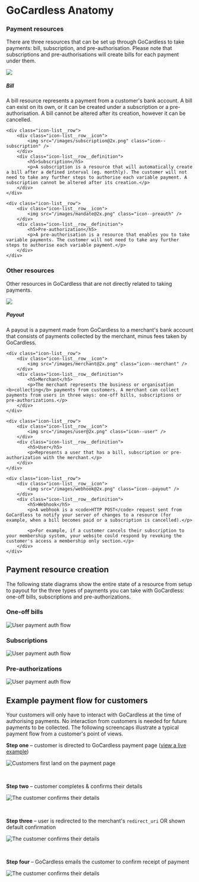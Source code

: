# GoCardless Anatomy

### Payment resources
There are three resources that can be set up through GoCardless to take payments: bill, subscription, and pre-authorisation. Please note that subscriptions and pre-authorisations will create bills for each payment under them.

<div class="icon-list">
    <div class="icon-list__row">
        <div class="icon-list__row__icon">
            <img src="/images/bill@2x.png" class="icon--bill" />
        </div>
        <div class="icon-list__row__definition">
            <h5>Bill</h5>
            <p>A bill resource represents a payment from a customer's bank account. A bill can exist on its own, or it can be created under a subscription or a pre-authorisation. A bill cannot be altered after its creation, however it can be cancelled.</p>
        </div>
    </div>

    <div class="icon-list__row">
        <div class="icon-list__row__icon">
            <img src="/images/subscription@2x.png" class="icon--subscription" />
        </div>
        <div class="icon-list__row__definition">
            <h5>Subscription</h5>
            <p>A subscription is a resource that will automatically create a bill after a defined interval (eg. monthly). The customer will not need to take any further steps to authorise each variable payment. A subscription cannot be altered after its creation.</p>
        </div>
    </div>

    <div class="icon-list__row">
        <div class="icon-list__row__icon">
            <img src="/images/mandate@2x.png" class="icon--preauth" />
        </div>
        <div class="icon-list__row__definition">
            <h5>Pre-authorization</h5>
            <p>A pre-authorisation is a resource that enables you to take variable payments. The customer will not need to take any further steps to authorise each variable payment.</p>
        </div>
    </div>
</div>

### Other resources
Other resources in GoCardless that are not directly related to taking payments.

<div class="icon-list">
    <div class="icon-list__row">
        <div class="icon-list__row__icon">
            <img src="/images/payout@2x.png" class="icon--payout" />
        </div>
        <div class="icon-list__row__definition">
            <h5>Payout</h5>
            <p>A payout is a payment made from GoCardless to a merchant's bank account that consists of payments collected by the merchant, minus fees taken by GoCardless.</p>
        </div>
    </div>

    <div class="icon-list__row">
        <div class="icon-list__row__icon">
            <img src="/images/merchant@2x.png" class="icon--merchant" />
        </div>
        <div class="icon-list__row__definition">
            <h5>Merchant</h5>
            <p>The merchant represents the business or organisation <b>collecting</b> payments from customers. A merchant can collect payments from users in three ways: one-off bills, subscriptions or pre-authorizations.</p>
        </div>
    </div>

    <div class="icon-list__row">
        <div class="icon-list__row__icon">
            <img src="/images/user@2x.png" class="icon--user" />
        </div>
        <div class="icon-list__row__definition">
            <h5>User</h5>
            <p>Represents a user that has a bill, subscription or pre-authorization with the merchant.</p>
        </div>
    </div>

    <div class="icon-list__row">
        <div class="icon-list__row__icon">
            <img src="/images/webhook@2x.png" class="icon--payout" />
        </div>
        <div class="icon-list__row__definition">
            <h5>Webhook</h5>
            <p>A webhook is a <code>HTTP POST</code> request sent from GoCardless to notify your server of changes to a resource (for example, when a bill becomes paid or a subscription is cancelled).</p>

            <p>For example, if a customer cancels their subscription to your membership system, your website could respond by revoking the customer's access a membership only section.</p>
        </div>
    </div>
</div>

## Payment resource creation

The following state diagrams show the entire state of a resource from setup to payout for the three types of payments you can take with GoCardless: one-off bills, subscriptions and pre-authorizations.

### One-off bills

![User payment auth flow](/images/flow-bill@2x.png)

### Subscriptions

![User payment auth flow](/images/flow-subscription@2x.png)

### Pre-authorizations

![User payment auth flow](/images/flow-preauth@2x.png)

## Example payment flow for customers

Your customers will only have to interact with GoCardless at the time of authorising payments. No interaction from customers is needed for future payments to be collected. The following screencaps illustrate a typical payment flow from a customer's point of views.

**Step one** – customer is directed to GoCardless payment page ([view a live example](https://example.gocardless.com))

![Customers first land on the payment page](/images/user-flow-1.png)

<br>

**Step two** – customer completes & confirms their details

![The customer confirms their details](/images/user-flow-2.png)

<br>

**Step three** – user is redirected to the merchant's `redirect_uri` OR shown default confirmation

![The customer confirms their details](/images/user-flow-4.png)

<br>

**Step four** – GoCardless emails the customer to confirm receipt of payment

![The customer confirms their details](/images/user-flow-3.png)

